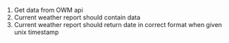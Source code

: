 1. Get data from OWM api
2. Current weather report should contain data
3. Current weather report should return date in correct format when given unix timestamp